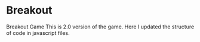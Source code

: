 # Breakout
Breakout Game
This is 2.0 version of the game. Here I updated the structure of code in javascript files.
